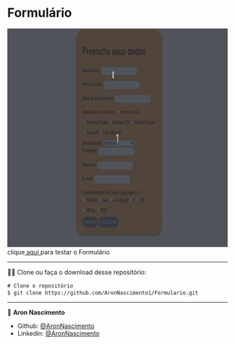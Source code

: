 # Formulário



<a href="https://aronnascimento1.github.io/Formulario/"><img src="/assets/GifFormulario.gif" width="800px" height="500px"></a><br>
clique<a href="https://aronnascimento1.github.io/Formulario/"> aqui </a>para testar o Formulário
_________
🧑‍💻 Clone ou faça o download desse repositório:

```
# Clone o repositório
$ git clone https://github.com/AronNascimento1/Formulario.git
```


_________

👤 **Aron Nascimento**
* Github: [@AronNascimento](https://github.com/AronNascimento1)
* Linkedin: [@AronNascimento](https://www.linkedin.com/in/aron-nascimento-a09bbba0/)

